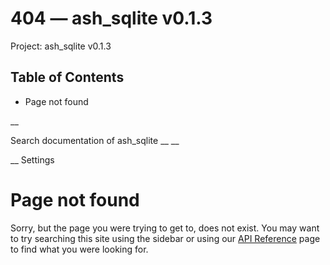 # 404 — ash_sqlite v0.1.3

Project: ash_sqlite v0.1.3

## Table of Contents

- Page not found

__

Search documentation of ash_sqlite __ __

__ Settings

#  Page not found

Sorry, but the page you were trying to get to, does not exist. You may want to try searching this site using the sidebar or using our [API Reference](external_link) page to find what you were looking for.
